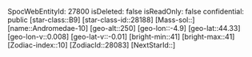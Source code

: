 ﻿---
location: [44.33,-4.9,250]
type: Station
tags:
- astro/Star

---
SpocWebEntityId: 27800
isDeleted: false
isReadOnly: false
confidential: public
[star-class::B9]
[star-class-id::28188]
[Mass-sol::]
[name::Andromedae-10]
[geo-alt::250]
[geo-lon::-4.9]
[geo-lat::44.33]
[geo-lon-v::0.008]
[geo-lat-v::-0.01]
[bright-min::41]
[bright-max::41]
[Zodiac-index::10]
[ZodiacId::28083]
[NextStarId::]

